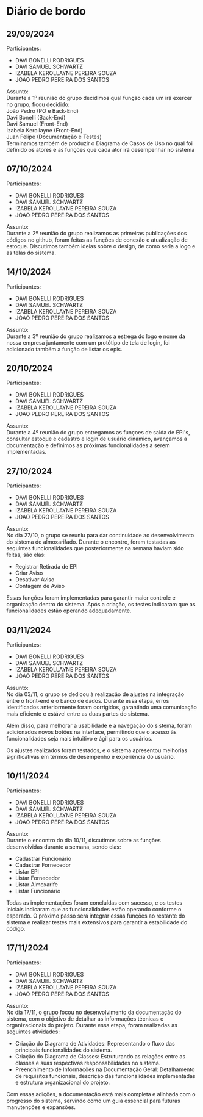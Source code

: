 <h1>Diário de bordo</h1>

<h2>29/09/2024</h2>
<p>
Participantes:
</p>
<ul>
  <li>DAVI BONELLI RODRIGUES</li>
  <li>DAVI SAMUEL SCHWARTZ</li>
  <li>IZABELA KEROLLAYNE PEREIRA SOUZA</li>
  <li>JOAO PEDRO PEREIRA DOS SANTOS</li>
</ul>

<p>
Assunto:<br>
Durante a 1º reunião do grupo decidimos qual função cada um irá exercer no grupo, ficou decidido:<br>
João Pedro (PO e Back-End)<br>
Davi Bonelli (Back-End)<br>
Davi Samuel (Front-End)<br>
Izabela Kerollayne (Front-End)<br>
Juan Felipe (Documentação e Testes)<br>
Terminamos também de produzir o Diagrama de Casos de Uso no qual foi definido os atores e as funções que cada ator irá desempenhar no sistema
</p>

<h2>07/10/2024</h2>
<p>
Participantes:
</p>
<ul>
  <li>DAVI BONELLI RODRIGUES</li>
  <li>DAVI SAMUEL SCHWARTZ</li>
  <li>IZABELA KEROLLAYNE PEREIRA SOUZA</li>
  <li>JOAO PEDRO PEREIRA DOS SANTOS</li>
</ul>

<p>
Assunto:<br>
Durante a 2º reunião do grupo realizamos as primeiras publicações dos códigos no github, foram feitas as funções de conexão e atualização de estoque. Discutimos também ideias sobre o design, de como seria a logo e as telas do sistema.
</p>

<h2>14/10/2024</h2>
<p>
Participantes:
</p>
<ul>
  <li>DAVI BONELLI RODRIGUES</li>
  <li>DAVI SAMUEL SCHWARTZ</li>
  <li>IZABELA KEROLLAYNE PEREIRA SOUZA</li>
  <li>JOAO PEDRO PEREIRA DOS SANTOS</li>
</ul>

<p>
Assunto:<br>
Durante a 3º reunião do grupo realizamos a estrega do logo e nome da nossa empresa juntamente com um protótipo de tela de login, foi adicionado também a função de listar os epis. 
</p>

<h2>20/10/2024</h2>
<p>
Participantes:
</p>
<ul>
  <li>DAVI BONELLI RODRIGUES</li>
  <li>DAVI SAMUEL SCHWARTZ</li>
  <li>IZABELA KEROLLAYNE PEREIRA SOUZA</li>
  <li>JOAO PEDRO PEREIRA DOS SANTOS</li>
</ul>

<p>
Assunto:<br>
Durante a 4º reunião do grupo entregamos as funçoes de saida de EPI's, consultar estoque e cadastro e login de usuário dinâmico, avançamos a documentação e definimos as próximas funcionalidades a serem implementadas.
</p>

<h2>27/10/2024</h2>
<p>
Participantes:
</p>
<ul>
  <li>DAVI BONELLI RODRIGUES</li>
  <li>DAVI SAMUEL SCHWARTZ</li>
  <li>IZABELA KEROLLAYNE PEREIRA SOUZA</li>
  <li>JOAO PEDRO PEREIRA DOS SANTOS</li>
</ul>

<p>
Assunto:<br>
No dia 27/10, o grupo se reuniu para dar continuidade ao desenvolvimento do sistema de almoxarifado. Durante o encontro, foram testadas as seguintes funcionalidades que posteriormente na semana haviam sido feitas, são elas:
</p>
<ul>
  <li>Registrar Retirada de EPI</li>
  <li>Criar Aviso</li>
  <li>Desativar Aviso</li>
  <li>Contagem de Aviso</li>
</ul>
<p>
Essas funções foram implementadas para garantir maior controle e organização dentro do sistema. Após a criação, os testes indicaram que as funcionalidades estão operando adequadamente.
</p>

<h2>03/11/2024</h2>
<p>
Participantes:
</p>
<ul>
  <li>DAVI BONELLI RODRIGUES</li>
  <li>DAVI SAMUEL SCHWARTZ</li>
  <li>IZABELA KEROLLAYNE PEREIRA SOUZA</li>
  <li>JOAO PEDRO PEREIRA DOS SANTOS</li>
</ul>

<p>
Assunto:<br>
No dia 03/11, o grupo se dedicou à realização de ajustes na integração entre o front-end e o banco de dados. Durante essa etapa, erros identificados anteriormente foram corrigidos, garantindo uma comunicação mais eficiente e estável entre as duas partes do sistema.
</p>
<p>
Além disso, para melhorar a usabilidade e a navegação do sistema, foram adicionados novos botões na interface, permitindo que o acesso às funcionalidades seja mais intuitivo e ágil para os usuários.
</p>
<p>
Os ajustes realizados foram testados, e o sistema apresentou melhorias significativas em termos de desempenho e experiência do usuário.
</p>

<h2>10/11/2024</h2>
<p>
Participantes:
</p>
<ul>
  <li>DAVI BONELLI RODRIGUES</li>
  <li>DAVI SAMUEL SCHWARTZ</li>
  <li>IZABELA KEROLLAYNE PEREIRA SOUZA</li>
  <li>JOAO PEDRO PEREIRA DOS SANTOS</li>
</ul>

<p>
Assunto:<br>
Durante o encontro do dia 10/11, discutimos sobre as funções desenvolvidas durante a semana, sendo elas:
</p>
<ul>
  <li>Cadastrar Funcionário</li>
  <li>Cadastrar Fornecedor</li>
  <li>Listar EPI</li>
  <li>Listar Fornecedor</li>
  <li>Listar Almoxarife</li>
  <li>Listar Funcionário</li>
</ul>
<p>
Todas as implementações foram concluídas com sucesso, e os testes iniciais indicaram que as funcionalidades estão operando conforme o esperado. O próximo passo será integrar essas funções ao restante do sistema e realizar testes mais extensivos para garantir a estabilidade do código.
</p>

<h2>17/11/2024</h2>
<p>
Participantes:
</p>
<ul>
  <li>DAVI BONELLI RODRIGUES</li>
  <li>DAVI SAMUEL SCHWARTZ</li>
  <li>IZABELA KEROLLAYNE PEREIRA SOUZA</li>
  <li>JOAO PEDRO PEREIRA DOS SANTOS</li>
</ul>

<p>
Assunto:<br>
No dia 17/11, o grupo focou no desenvolvimento da documentação do sistema, com o objetivo de detalhar as informações técnicas e organizacionais do projeto. Durante essa etapa, foram realizadas as seguintes atividades:
</p>
<ul>
  <li>Criação do Diagrama de Atividades: Representando o fluxo das principais funcionalidades do sistema.</li>
  <li>Criação do Diagrama de Classes: Estruturando as relações entre as classes e suas respectivas responsabilidades no sistema.</li>
  <li>Preenchimento de Informações na Documentação Geral: Detalhamento de requisitos funcionais, descrição das funcionalidades implementadas e estrutura organizacional do projeto.</li>
</ul>
<p>
Com essas adições, a documentação está mais completa e alinhada com o progresso do sistema, servindo como um guia essencial para futuras manutenções e expansões.
</p>

